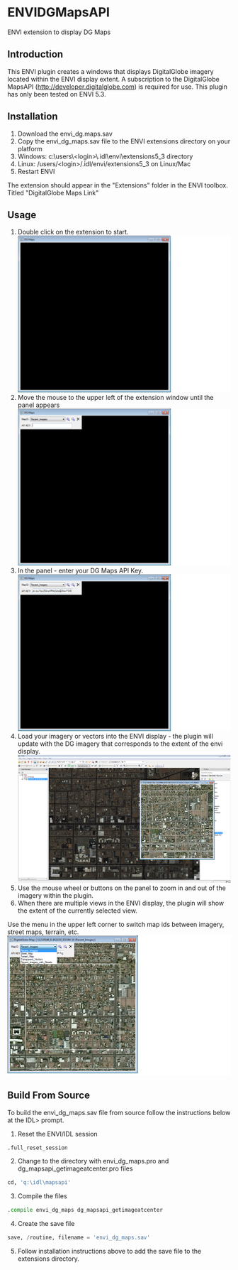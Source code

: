 # ENVIDGMapsAPI
ENVI extension to display DG Maps

## Introduction
This ENVI plugin creates a windows that displays DigitalGlobe imagery located within the ENVI display extent. A subscription to the DigitalGlobe MapsAPI (http://developer.digitalglobe.com) is required for use. This plugin has only been tested on ENVI 5.3. 

## Installation
1. Download the envi_dg.maps.sav
2. Copy the envi_dg_maps.sav file to the ENVI extensions directory on your platform
  1. Windows: c:\users\\\<login>\\.idl\envi\extensions5_3 directory
  2. Linux: /users/\<login>/.idl/envi/extensions5_3 on Linux/Mac
3. Restart ENVI

The extension should appear in the "Extensions" folder in the ENVI toolbox. Titled "DigitalGlobe Maps Link"

## Usage
1. Double click on the extension to start. 
![Plugin Start](https://github.com/blegeer/ENVIDGMapsAPI/blob/master/Screenshots/BlankStartup.png "Blank Startup")
2. Move the mouse to the upper left of the extension window until the panel appears
![Plugin Start](https://github.com/blegeer/ENVIDGMapsAPI/blob/master/Screenshots/BlankStartup_w_menu.png "Blank Startup")
3. In the panel - enter your DG Maps API Key. 
![Plugin Start](https://github.com/blegeer/ENVIDGMapsAPI/blob/master/Screenshots/BlankStartup_w_menu_apikey.png "Blank Startup")
4. Load your imagery or vectors into the ENVI display - the plugin will update with the DG imagery that corresponds to the extent of the envi display.
![Plugin Start](https://github.com/blegeer/ENVIDGMapsAPI/blob/master/Screenshots/ENVIwithPlugin.png "Blank Startup")
5. Use the mouse wheel or buttons on the panel to zoom in and out of the imagery within the plugin. 
6. When there are multiple views in the ENVI display, the plugin will show the extent of the currently selected view. 

Use the menu in the upper left corner to switch map ids between imagery, street maps, terrain, etc. 
![Plugin Start](https://github.com/blegeer/ENVIDGMapsAPI/blob/master/Screenshots/Imagery_Menu_Drop.png "Blank Startup")

## Build From Source
To build the envi_dg_maps.sav file from source follow the instructions below at the IDL> prompt.

1. Reset the ENVI/IDL session

  ```python
  .full_reset_session
  ```
2. Change to the directory with envi_dg_maps.pro and dg_mapsapi_getimageatcenter.pro files

  ```python
  cd, 'q:\idl\mapsapi'
  ```
3. Compile the files

  ```python
  .compile envi_dg_maps dg_mapsapi_getimageatcenter
  ```
4. Create the save file

  ```python
  save, /routine, filename = 'envi_dg_maps.sav'
  ```
5. Follow installation instructions above to add the save file to the extensions directory. 






